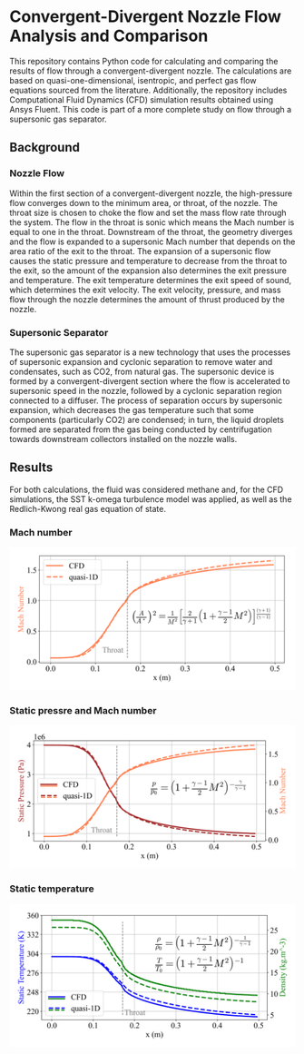 # Convergent-Divergent Nozzle Flow Analysis and Comparison

This repository contains Python code for calculating and comparing the results of flow through a convergent-divergent nozzle. The calculations are based on quasi-one-dimensional, isentropic, and perfect gas flow equations sourced from the literature. Additionally, the repository includes Computational Fluid Dynamics (CFD) simulation results obtained using Ansys Fluent. This code is part of a more complete study on flow through a supersonic gas separator.

## Background

### Nozzle Flow
Within the first section of a convergent-divergent nozzle, the high-pressure flow converges down to the minimum area, or throat, of the nozzle. The throat size is chosen to choke the flow and set the mass flow rate through the system. The flow in the throat is sonic which means the Mach number is equal to one in the throat. Downstream of the throat, the geometry diverges and the flow is expanded to a supersonic Mach number that depends on the area ratio of the exit to the throat. The expansion of a supersonic flow causes the static pressure and temperature to decrease from the throat to the exit, so the amount of the expansion also determines the exit pressure and temperature. The exit temperature determines the exit speed of sound, which determines the exit velocity. The exit velocity, pressure, and mass flow through the nozzle determines the amount of thrust produced by the nozzle.

### Supersonic Separator

The supersonic gas separator is a new technology that uses the processes of supersonic expansion and cyclonic separation to remove water and condensates, such as CO2, from natural gas. The supersonic device is formed by a convergent-divergent section where the flow is accelerated to supersonic speed in the nozzle, followed by a cyclonic separation region connected to a diffuser. The process of separation occurs by supersonic expansion, which decreases the gas temperature such that some components (particularly CO2) are condensed; in turn, the liquid droplets formed are separated from the gas being conducted by centrifugation towards downstream collectors installed on the nozzle walls.

## Results

For both calculations, the fluid was considered methane and, for the CFD simulations, the SST k-omega turbulence model was applied, as well as the Redlich-Kwong real gas equation of state.

### Mach number 
<img src="Images/Mach_plot.png" width="600">

### Static pressre and Mach number
<img src="Images/Mach_Pressure_plot.png" width="600">

### Static temperature
<img src="Images/Temp_Density_plot.png" width="600">

